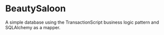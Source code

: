 # BeautySaloon
 A simple database using the TransactionScript business logic pattern and SQLAlchemy as a mapper.
